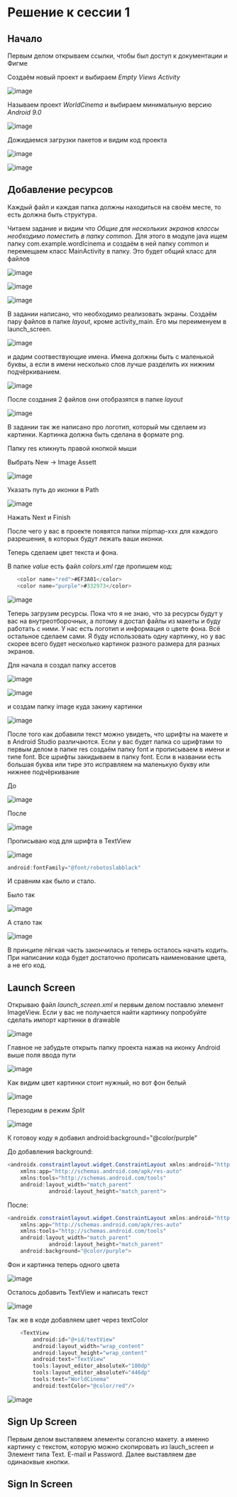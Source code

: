 # Решение к сессии 1

## Начало 

Первым делом открываем ссылки, чтобы был доступ к документации и Фигме

Создаём новый проект и выбираем *Empty Views Activity*

![image](https://github.com/user-attachments/assets/bcec82fb-1b89-4016-a1be-1e74242d4622)

Называем проект *WorldCinema* и выбираем минимальную версию *Android 9.0*

![image](https://github.com/user-attachments/assets/17048d0f-d501-4563-a9b4-b43d49a344b6)

Дожидаемся загрузки пакетов и видим код проекта

![image](https://github.com/user-attachments/assets/2ebc8dee-30e3-4144-8fbf-c76d9e90606f)

![image](https://github.com/user-attachments/assets/55c06825-c6da-4f3c-8f4e-9ad537cccce7)

## Добавление ресурсов

Каждый файл и каждая папка должны находиться на своём месте, то есть должна быть структура. 

Читаем задание и видим что *Общие для нескольких экранов классы необходимо поместить в папку common.* Для этого в модуле java ищем папку com.example.wordlcinema и создаём в ней папку common и перемещаем класс MainActivity в папку. Это будет общий класс для файлов

![image](https://github.com/user-attachments/assets/0fcf1b09-3e0b-4f11-ad3b-08cfd5475302)

![image](https://github.com/user-attachments/assets/809eefbf-304f-4514-922a-adf62a748db9)

![image](https://github.com/user-attachments/assets/c15bf610-b316-4584-9525-53c4955b7f7d)


В задании написано, что необходимо реализовать экраны. Создаём пару файлов в папке *layout*, кроме activity_main. Его мы переименуем в launch_screen.

 ![image](https://github.com/user-attachments/assets/887c6514-31df-46bf-a8b2-e388775f57cb)

и дадим соотвествующие имена. Имена должны быть с маленькой буквы, а если в имени несколько слов лучше разделить их нижним подчёркиванием.

![image](https://github.com/user-attachments/assets/2fa3f50b-ae93-42b9-9ffc-fe8a34175dfc)

После создания 2 файлов они отобразятся в папке *layout*

![image](https://github.com/user-attachments/assets/47235ad3-cdb2-4e68-aabd-d66e31499f8e)

В задании так же написано про логотип, который мы сделаем из картинки. Картинка должна быть сделана в формате png.

Папку res кликнуть правой кнопкой мыши

Выбрать New -> Image Assett

![image](https://github.com/user-attachments/assets/6e121aa4-c4f2-4f00-bf95-3ff5f4847f28)

Указать путь до иконки в Path

![image](https://github.com/user-attachments/assets/a98f52cf-3abf-432f-ab6d-3a36636911ad)

Нажать Next и Finish

После чего у вас в проекте появятся папки mipmap-xxx для каждого разрешения, в которых будут лежать ваши иконки.

Теперь сделаем цвет текста и фона. 

В папке *value* есть файл *colors.xml* где пропишем код:

```java
   <color name="red">#EF3A01</color>
   <color name="purple">#332973</color>
```

![image](https://github.com/user-attachments/assets/fa88c9da-19d5-479c-9ce4-0547469854f7)

Теперь загрузим ресурсы. Пока что я не знаю, что за ресурсы будут у вас на внутреотборочных, а потому я достал файлы из макеты и буду работать с ними. У нас есть логотип и информация о цвете фона. Всё остальное сделаем сами. Я буду использовать одну картинку, но у вас скорее всего будет несколько картинок разного размера для разных экранов.

Для начала я создал папку ассетов

![image](https://github.com/user-attachments/assets/14da2984-e8d5-4d88-9b9d-fed9bb9317f7)

![image](https://github.com/user-attachments/assets/774788eb-06d2-4f20-9095-5457a5a19613)

и создам папку image куда закину картинки

![image](https://github.com/user-attachments/assets/04a30b7e-12c6-492d-97ab-f36f7d7f768d)


После того как добавили текст можно увидеть, что шрифты на макете и в Android Studio различаются. Если у вас будет папка со шрифтами то первым делом в папке res создаём папку font и прописываем в имени и типе font. Все шрифты закидываем в папку font. Если в названии есть большая буква или тире это исправляем на маленькую букву или нижнее подчёркивание

До

![image](https://github.com/user-attachments/assets/706fe5db-4172-44ef-ab64-64cee2b78e9f)

После

![image](https://github.com/user-attachments/assets/6e377306-b1d7-434e-a6d4-bd56649dc79c)

Прописываю код для шрифта в TextView

![image](https://github.com/user-attachments/assets/33730f22-2f95-4eb3-a538-388651b025b8)


```java
android:fontFamily="@font/robotoslabblack"
```

И сравним как было и стало.

Было так

![image](https://github.com/user-attachments/assets/dc0127ed-9a59-4b22-bb8c-8567a2ee5676)

А стало так

![image](https://github.com/user-attachments/assets/c718314f-e35d-43c0-a2f1-e270db873137)

В принципе лёгкая часть закончилась и теперь осталось начать кодить. При написании кода будет достаточно прописать наименование цвета, а не его код.

## Launch Screen

Открываю файл *launch_screen.xml* и первым делом поставлю элемент ImageView. Если у вас не получается найти картинку попробуйте сделать импорт картинки в drawable

![image](https://github.com/user-attachments/assets/7f779a6d-f607-4d18-8381-a9d321bbeab2)

Главное не забудьте открыть папку проекта нажав на иконку Android выше поля ввода пути

![image](https://github.com/user-attachments/assets/f9760985-b3be-48ea-a5a6-b3d974f93951)

Как видим цвет картинки стоит нужный, но вот фон белый

![image](https://github.com/user-attachments/assets/ed8faf0a-0dc4-42d7-bfc3-5a739e7aad3a)

Перезодим в режим *Split* 

![image](https://github.com/user-attachments/assets/3fb47245-3db6-4b8c-bc7d-7ecdf2d16bc5)

К готовоу коду я добавил android:background="@color/purple"

До добавления background:

```java
<androidx.constraintlayout.widget.ConstraintLayout xmlns:android="http://schemas.android.com/apk/res/android"
    xmlns:app="http://schemas.android.com/apk/res-auto"
    xmlns:tools="http://schemas.android.com/tools"
    android:layout_width="match_parent"
             android:layout_height="match_parent">
```

После: 

```java
<androidx.constraintlayout.widget.ConstraintLayout xmlns:android="http://schemas.android.com/apk/res/android"
    xmlns:app="http://schemas.android.com/apk/res-auto"
    xmlns:tools="http://schemas.android.com/tools"
    android:layout_width="match_parent"
             android:layout_height="match_parent"
    android:background="@color/purple">
```

Фон и картинка теперь одного цвета

![image](https://github.com/user-attachments/assets/79fa6873-7516-4682-95c2-7655f88e00e6)

Осталось добавить TextView и написать текст

![image](https://github.com/user-attachments/assets/cc74dee1-b42b-4eb9-a3bc-ce4e3d418db8)

Так же в коде добавляем цвет через textColor

```java
    <TextView
        android:id="@+id/textView"
        android:layout_width="wrap_content"
        android:layout_height="wrap_content"
        android:text="TextView"
        tools:layout_editor_absoluteX="180dp"
        tools:layout_editor_absoluteY="446dp"
        tools:text="WorldCinema"
        android:textColor="@color/red"/>
```

![image](https://github.com/user-attachments/assets/92635e2b-dbad-45eb-8a5d-c1a2185c34ae)

## Sign Up Screen

Первым делом высталвяем элементы согалсно макету. а именно картинку с текстом, которую можно скопировать из lauch_screen и Элемент типа Text. E-mail и Password. Далее выставляем две одинаоквые кнопки.

## Sign In Screen


